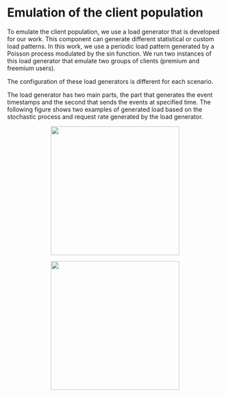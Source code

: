 # Emulation of the client population

To emulate the client population, we use a load generator that is developed for our work. This component can generate different statistical or custom load patterns. 
In this work, we use a periodic load pattern generated by a Poisson process modulated by the sin function. We run two instances of this load generator that emulate two groups of clients 
(premium and freemium users).

The configuration of these load generators is different for each scenario.  

The load generator has two main parts, the part that generates the event timestamps and the second that sends the events at specified time. The following figure shows two examples of generated 
load based on the stochastic process and request rate generated by the load generator. 


<div class="parentFigureStyle" align="center">
<figure class="figurestyle"><img src="https://github.com/foroughsh/online_policy_adaptation_using_rollout/blob/main/documentation/images/fre_load.png" width="300">
</figure>
<figure class="figurestyle"><img src="https://github.com/foroughsh/online_policy_adaptation_using_rollout/blob/main/documentation/images/load_density.png" width="300">
</figure>
</div>
